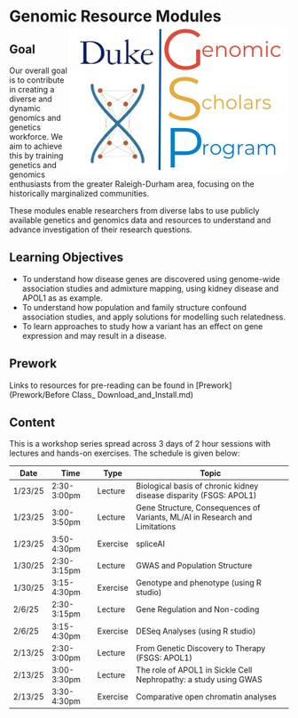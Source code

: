 # Genomic Resource Modules <img src="logo-CCGR-GSP.png" alt="Genomic Scholars Program" align="right" />

## Goal

Our overall goal is to contribute in creating a diverse and dynamic genomics and genetics workforce. We aim to achieve this by training genetics and genomics enthusiasts from the greater Raleigh-Durham area, focusing on the historically marginalized communities. <br>


These modules enable researchers from diverse labs to use publicly available genetics and genomics data and resources to understand and advance investigation of their research questions. 

## Learning Objectives

- To understand how disease genes are discovered using genome-wide association studies and admixture mapping, using kidney disease and APOL1 as as example.
- To understand how population and family structure confound association studies, and apply solutions for modelling such relatedness.
- To learn approaches to study how a variant has an effect on gene expression and may result in a disease.

## Prework

Links to resources for pre-reading can be found in [Prework](Prework/Before Class_ Download_and_Install.md)

## Content

This is a workshop series spread across 3 days of 2 hour sessions with lectures and hands-on exercises. The schedule is given below: 

| Date    |	Time        |	Type     |	Topic                                                                      |
|---------|-------------|----------|-----------------------------------------------------------------------------|
| 1/23/25 |	2:30-3:00pm	| Lecture	 | Biological basis of chronic kidney disease disparity (FSGS: APOL1)          |
| 1/23/25 |	3:00-3:50pm	| Lecture	 | Gene Structure, Consequences of Variants, ML/AI in Research and Limitations |
| 1/23/25 |	3:50-4:30pm	| Exercise | spliceAI                                                                    |
| 1/30/25 |	2:30-3:15pm	| Lecture	 | GWAS and Population Structure |
| 1/30/25 |	3:15-4:30pm	| Exercise | Genotype and phenotype (using R studio) |
| 2/6/25  |	2:30-3:15pm	| Lecture	 | Gene Regulation and Non-coding |
| 2/6/25	| 3:15-4:30pm	| Exercise | DESeq Analyses (using R studio) |
| 2/13/25	| 2:30-3:00pm	| Lecture	 | From Genetic Discovery to Therapy (FSGS: APOL1) |
| 2/13/25	| 3:00-3:30pm	| Lecture	 | The role of APOL1 in Sickle Cell Nephropathy: a study using GWAS |
| 2/13/25	| 3:30-4:30pm	| Exercise | Comparative open chromatin analyses |

